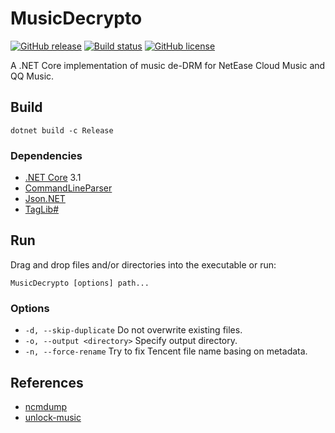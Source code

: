 # MusicDecrypto

[![GitHub release](https://img.shields.io/github/release/davidxuang/musicdecrypto.svg)](https://GitHub.com/davidxuang/musicdecrypto/releases/)
[![Build status](https://ci.appveyor.com/api/projects/status/github/davidxuang/musicdecrypto?svg=true)](https://ci.appveyor.com/project/davidxuang/musicdecrypto)
[![GitHub license](https://img.shields.io/github/license/davidxuang/musicdecrypto.svg)](https://github.com/davidxuang/musicdecrypto/blob/master/LICENSE)

A .NET Core implementation of music de-DRM for NetEase Cloud Music and QQ Music.

## Build

`dotnet build -c Release`

### Dependencies

-   [.NET Core](https://dotnet.microsoft.com) 3.1
-   [CommandLineParser](https://github.com/commandlineparser/commandline)
-   [Json.NET](https://www.newtonsoft.com/json)
-   [TagLib#](https://github.com/mono/taglib-sharp)

## Run

Drag and drop files and/or directories into the executable or run:

`MusicDecrypto [options] path...`

### Options

- `-d, --skip-duplicate` Do not overwrite existing files.
- `-o, --output <directory>` Specify output directory.
- `-n, --force-rename` Try to fix Tencent file name basing on metadata.

## References

-   [ncmdump](https://github.com/anonymous5l/ncmdump)
-   [unlock-music](https://github.com/ix64/unlock-music)
